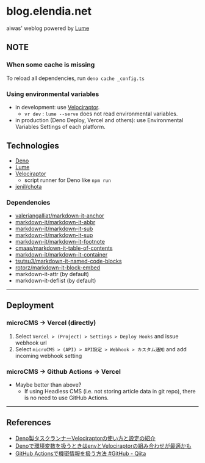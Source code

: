 # blog.elendia.net

aiwas' weblog powered by [Lume](https://github.com/lumeland/lume)

## NOTE

### When some cache is missing

To reload all dependencies, run `deno cache _config.ts`

### Using environmental variables

- in development: use [Velociraptor](https://velociraptor.run/docs/environment-variables/).
  - `vr dev` : `lume --serve` does not read environmental variables.
- in production (Deno Deploy, Vercel and others): use Environmental Variables Settings of each platform.

## Technologies

- [Deno](https://deno.com)
- [Lume](https://lume.land/)
- [Velociraptor](https://velociraptor.run/)
  - script runner for Deno like `npm run`
- [jenil/chota](https://github.com/jenil/chota)

### Dependencies

- [valeriangalliat/markdown-it-anchor](https://github.com/valeriangalliat/markdown-it-anchor)
- [markdown-it/markdown-it-abbr](https://github.com/markdown-it/markdown-it-abbr)
- [markdown-it/markdown-it-sub](https://github.com/markdown-it/markdown-it-sub)
- [markdown-it/markdown-it-sup](https://github.com/markdown-it/markdown-it-sup)
- [markdown-it/markdown-it-footnote](https://github.com/markdown-it/markdown-it-footnote)
- [cmaas/markdown-it-table-of-contents](https://github.com/cmaas/markdown-it-table-of-contents)
- [markdown-it/markdown-it-container](https://github.com/markdown-it/markdown-it-container)
- [tsutsu3/markdown-it-named-code-blocks](https://github.com/tsutsu3/markdown-it-named-code-blocks)
- [rotorz/markdown-it-block-embed](https://github.com/rotorz/markdown-it-block-embed)
- markdown-it-attr (by default)
- markdown-it-deflist (by default)

---

## Deployment

### microCMS -> Vercel (directly)

1. Select `Vercel > (Project) > Settings > Deploy Hooks` and issue webhook url
2. Select `microCMS > (API) > API設定 > Webhook > カスタム通知` and add incoming webhook setting

### microCMS -> Github Actions -> Vercel

- Maybe better than above?
  - If using Headless CMS (i.e. not storing article data in git repo), there is no need to use GitHub Actions.

---

## References

- [Deno製タスクランナーVelociraptorの使い方と設定の紹介](https://zenn.dev/kawarimidoll/articles/b6570176eaaaea)
- [Denoで環境変数を扱うときはenvとVelociraptorの組み合わせが最適かも](https://zenn.dev/kawarimidoll/articles/3c44309fce182d)
- [GitHub Actionsで機密情報を扱う方法 #GitHub - Qiita](https://qiita.com/ak2ie/items/4fbcdf74e7760c49c1af)
